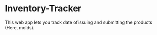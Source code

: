 # Inventory-Tracker
This web app lets you track date of issuing and submitting the products  (Here, molds). 

